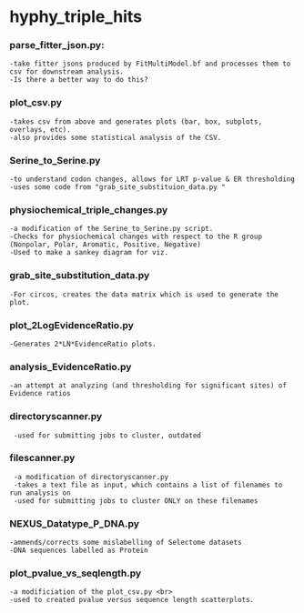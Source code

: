 # hyphy_triple_hits

### parse_fitter_json.py: 
    -take fitter jsons produced by FitMultiModel.bf and processes them to csv for downstream analysis.  
    -Is there a better way to do this?  

### plot_csv.py
    -takes csv from above and generates plots (bar, box, subplots, overlays, etc).  
    -also provides some statistical analysis of the CSV.  

### Serine_to_Serine.py
    -to understand codon changes, allows for LRT p-value & ER thresholding 
    -uses some code from "grab_site_substituion_data.py "

### physiochemical_triple_changes.py
    -a modification of the Serine_to_Serine.py script.
    -Checks for physiochemical changes with respect to the R group (Nonpolar, Polar, Aromatic, Positive, Negative)
    -Used to make a sankey diagram for viz.

### grab_site_substitution_data.py 
    -For circos, creates the data matrix which is used to generate the plot.

### plot_2LogEvidenceRatio.py
    -Generates 2*LN*EvidenceRatio plots.

### analysis_EvidenceRatio.py
    -an attempt at analyzing (and thresholding for significant sites) of Evidence ratios

### directoryscanner.py
     -used for submitting jobs to cluster, outdated
     
### filescanner.py
     -a modification of directoryscanner.py
     -takes a text file as input, which contains a list of filenames to run analysis on
     -used for submitting jobs to cluster ONLY on these filenames

### NEXUS_Datatype_P_DNA.py
    -ammends/corrects some mislabelling of Selectome datasets
    -DNA sequences labelled as Protein

### plot_pvalue_vs_seqlength.py 
    -a modificiation of the plot_csv.py <br>
    -used to created pvalue versus sequence length scatterplots.
